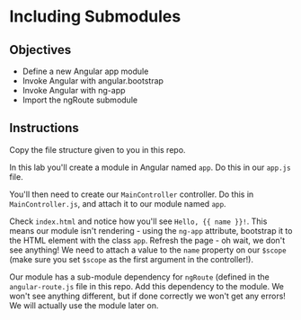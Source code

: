 # Including Submodules

## Objectives

- Define a new Angular app module
- Invoke Angular with angular.bootstrap
- Invoke Angular with ng-app
- Import the ngRoute submodule

## Instructions

Copy the file structure given to you in this repo.

In this lab you'll create a module in Angular named `app`. Do this in our `app.js` file.

You'll then need to create our `MainController` controller. Do this in `MainController.js`, and attach it to our module named `app`.

Check `index.html` and notice how you'll see `Hello, {{ name }}!`. This means our module isn't rendering - using the `ng-app` attribute, bootstrap it to the HTML element with the class `app`. Refresh the page - oh wait, we don't see anything! We need to attach a value to the `name` property on our `$scope` (make sure you set `$scope` as the first argument in the controller!).

Our module has a sub-module dependency for `ngRoute` (defined in the `angular-route.js` file in this repo. Add this dependency to the module. We won't see anything different, but if done correctly we won't get any errors! We will actually use the module later on.